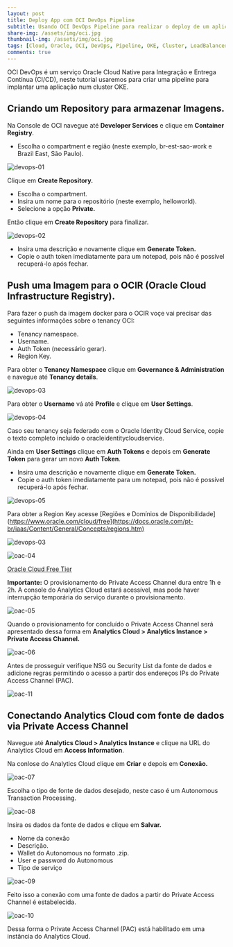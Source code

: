 ```yaml
---
layout: post
title: Deploy App com OCI DevOps Pipeline
subtitle: Usando OCI DevOps Pipeline para realizar o deploy de um aplicativo em um cluster OKE.
share-img: /assets/img/oci.jpg
thumbnail-img: /assets/img/oci.jpg
tags: [Cloud, Oracle, OCI, DevOps, Pipeline, OKE, Cluster, LoadBalancer]
comments: true
---
```


OCI DevOps é um serviço Oracle Cloud Native para Integração e Entrega Contínua (CI/CD), neste tutorial usaremos para criar uma pipeline para implantar uma aplicação num cluster OKE. 

## Criando um Repository para armazenar Imagens.

Na Console de OCI navegue até **Developer Services** e clique em **Container Registry**. 

- Escolha o compartment e região (neste exemplo, br-est-sao-work e Brazil East, São Paulo).

![devops-01](https://objectstorage.sa-saopaulo-1.oraclecloud.com/p/VBDyGiRs1ur5DMLj9Ic5oSsJusz8ViCPmDc1WaAa0ynwBnSzzAEkwOG3Hh-KiJrA/n/gr8gkzaf8nit/b/bucket-euoraf4-site/o/POST-DEVOPS-PIPELINE/devops-01.png)

Clique em **Create Repository.**

- Escolha o compartment.
- Insira um nome para o repositório (neste exemplo, helloworld).
- Selecione a opção **Private.**

Então clique em **Create Repository** para finalizar.

![devops-02](https://objectstorage.sa-saopaulo-1.oraclecloud.com/p/VBDyGiRs1ur5DMLj9Ic5oSsJusz8ViCPmDc1WaAa0ynwBnSzzAEkwOG3Hh-KiJrA/n/gr8gkzaf8nit/b/bucket-euoraf4-site/o/POST-DEVOPS-PIPELINE/devops-02.png)

- Insira uma descrição e novamente clique em **Generate Token.**
- Copie o auth token imediatamente para um notepad, pois não é possível recuperá-lo após fechar.

## Push uma Imagem para o OCIR (Oracle Cloud Infrastructure Registry).

Para fazer o push da imagem docker para o OCIR voçe vai precisar das seguintes informações sobre o tenancy OCI:

- Tenancy namespace.
- Username.
- Auth Token (necessário gerar).
- Region Key.

Para obter o **Tenancy Namespace** clique em **Governance & Administration** e navegue até **Tenancy details**.

![devops-03](https://objectstorage.sa-saopaulo-1.oraclecloud.com/p/VBDyGiRs1ur5DMLj9Ic5oSsJusz8ViCPmDc1WaAa0ynwBnSzzAEkwOG3Hh-KiJrA/n/gr8gkzaf8nit/b/bucket-euoraf4-site/o/POST-DEVOPS-PIPELINE/devops-03.png)

Para obter o **Username** vá até **Profile** e clique em **User Settings**.

![devops-04](https://objectstorage.sa-saopaulo-1.oraclecloud.com/p/VBDyGiRs1ur5DMLj9Ic5oSsJusz8ViCPmDc1WaAa0ynwBnSzzAEkwOG3Hh-KiJrA/n/gr8gkzaf8nit/b/bucket-euoraf4-site/o/POST-DEVOPS-PIPELINE/devops-04.png)

Caso seu tenancy seja federado com o Oracle Identity Cloud Service, copie o texto completo incluído o oracleidentitycloudservice.

Ainda em **User Settings** clique em **Auth Tokens** e depois em  **Generate Token** para gerar um novo **Auth Token**.

- Insira uma descrição e novamente clique em **Generate Token.**
- Copie o auth token imediatamente para um notepad, pois não é possível recuperá-lo após fechar.

![devops-05](https://objectstorage.sa-saopaulo-1.oraclecloud.com/p/VBDyGiRs1ur5DMLj9Ic5oSsJusz8ViCPmDc1WaAa0ynwBnSzzAEkwOG3Hh-KiJrA/n/gr8gkzaf8nit/b/bucket-euoraf4-site/o/POST-DEVOPS-PIPELINE/devops-05.png)

Para obter a Region Key acesse [Regiões e Domínios de Disponibilidade](https://www.oracle.com/cloud/free](https://docs.oracle.com/pt-br/iaas/Content/General/Concepts/regions.htm)




![devops-03](https://objectstorage.sa-saopaulo-1.oraclecloud.com/p/VBDyGiRs1ur5DMLj9Ic5oSsJusz8ViCPmDc1WaAa0ynwBnSzzAEkwOG3Hh-KiJrA/n/gr8gkzaf8nit/b/bucket-euoraf4-site/o/POST-DEVOPS-PIPELINE/devops-03.png)





![oac-04](https://objectstorage.sa-saopaulo-1.oraclecloud.com/p/zcjayskMSkCdIGyBwFx3w0T7HIFAAQOYJ4xkunGXVZ1FJpcEmoDVUNFpru1_q-8d/n/gr8gkzaf8nit/b/bucket-euoraf4-site/o/OAC-PAC/oac-4.png)



[Oracle Cloud Free Tier](https://www.oracle.com/cloud/free)

**Importante:** O provisionamento do Private Access Channel dura entre 1h e 2h. A console do Analytics Cloud estará acessível, mas pode haver interrupção temporária do serviço durante o provisionamento.

![oac-05](https://objectstorage.sa-saopaulo-1.oraclecloud.com/p/4ZA_X2ZBczX6QE22gxdFmCFkdzhTxrdZ9FyAEkamcXG-jW5i2fybF8wLTtyRLiTz/n/gr8gkzaf8nit/b/bucket-euoraf4-site/o/OAC-PAC/oac-5.png)

Quando o provisionamento for concluído o Private Access Channel será apresentado dessa forma em **Analytics Cloud > Analytics Instance > Private Access Channel.**

![oac-06](https://objectstorage.sa-saopaulo-1.oraclecloud.com/p/4ZA_X2ZBczX6QE22gxdFmCFkdzhTxrdZ9FyAEkamcXG-jW5i2fybF8wLTtyRLiTz/n/gr8gkzaf8nit/b/bucket-euoraf4-site/o/OAC-PAC/oac-6.png)

Antes de prosseguir verifique NSG ou Security List da fonte de dados e adicione regras permitindo o acesso a partir dos endereços IPs do Private Access Channel (PAC).

![oac-11](https://objectstorage.sa-saopaulo-1.oraclecloud.com/p/4ZA_X2ZBczX6QE22gxdFmCFkdzhTxrdZ9FyAEkamcXG-jW5i2fybF8wLTtyRLiTz/n/gr8gkzaf8nit/b/bucket-euoraf4-site/o/OAC-PAC/oac-11.png)

## Conectando Analytics Cloud com fonte de dados via Private Access Channel

Navegue até **Analytics Cloud > Analytics Instance** e clique na URL do Analytics Cloud em **Access Information**. 

Na conlose do Analytics Cloud clique em **Criar** e depois em **Conexão.**

![oac-07](https://objectstorage.sa-saopaulo-1.oraclecloud.com/p/4ZA_X2ZBczX6QE22gxdFmCFkdzhTxrdZ9FyAEkamcXG-jW5i2fybF8wLTtyRLiTz/n/gr8gkzaf8nit/b/bucket-euoraf4-site/o/OAC-PAC/oac-7.png)

Escolha o tipo de fonte de dados desejado, neste caso é um Autonomous Transaction Processing.

![oac-08](https://objectstorage.sa-saopaulo-1.oraclecloud.com/p/4ZA_X2ZBczX6QE22gxdFmCFkdzhTxrdZ9FyAEkamcXG-jW5i2fybF8wLTtyRLiTz/n/gr8gkzaf8nit/b/bucket-euoraf4-site/o/OAC-PAC/oac-8.png)

Insira os dados da fonte de dados e clique em **Salvar.**

- Nome da conexão
- Descrição.
- Wallet do Autonomous no formato .zip.
- User e password do Autonomous
- Tipo de serviço

![oac-09](https://objectstorage.sa-saopaulo-1.oraclecloud.com/p/4ZA_X2ZBczX6QE22gxdFmCFkdzhTxrdZ9FyAEkamcXG-jW5i2fybF8wLTtyRLiTz/n/gr8gkzaf8nit/b/bucket-euoraf4-site/o/OAC-PAC/oac-9.png)

Feito isso a conexão com uma fonte de dados a partir do Private Access Channel é estabelecida.

![oac-10](https://objectstorage.sa-saopaulo-1.oraclecloud.com/p/mO3zrzrXRdXAEDG9iNQdV6i1If5B0Al3i4caL42JdStbsoOSRIA0WDll7h5z3e70/n/gr8gkzaf8nit/b/bucket-euoraf4-site/o/OAC-PAC/oac-10.png)

Dessa forma o Private Access Channel (PAC) está habilitado em uma instância do Analytics Cloud.
